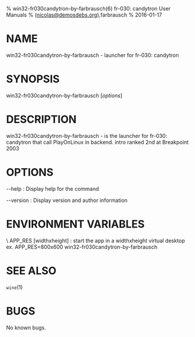 % win32-fr030candytron-by-farbrausch(6) fr-030: candytron User Manuals
%  (nicolas@demosdebs.org),farbrausch
% 2016-01-17

# NAME
win32-fr030candytron-by-farbrausch - launcher for fr-030: candytron

# SYNOPSIS
win32-fr030candytron-by-farbrausch [*options*]

# DESCRIPTION
win32-fr030candytron-by-farbrausch - is the launcher for fr-030: candytron that call PlayOnLinux in backend.
intro ranked 2nd at Breakpoint 2003

# OPTIONS
\--help
:   Display help for the command

\--version
:   Display version and author information

# ENVIRONMENT VARIABLES
\ APP_RES [widthxheight]
:	start the app in a widthxheight virtual desktop  
	ex. APP_RES=800x600 win32-fr030candytron-by-farbrausch

# SEE ALSO
`wine`(1)

# BUGS
No known bugs.
